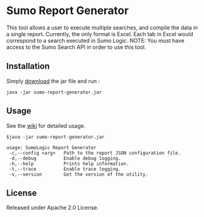 # Sumo Report Generator
This tool allows a user to execute multiple searches, and compile the data in a single report.  Currently, the only format is Excel.  Each tab in Excel would correspond to a search executed in Sumo Logic. NOTE: You must have access to the Sumo Search API in order to use this tool.

## Installation
Simply [download](https://github.com/SumoLogic/sumo-report-generator/releases) the jar file and run :
```
java -jar sumo-report-generator.jar
```

## Usage
See the [wiki](https://github.com/SumoLogic/sumo-report-generator/wiki) for detailed usage.
```
$java -jar sumo-report-generator.jar

usage: SumoLogic Report Generator
 -c,--config <arg>   Path to the report JSON configuration file.
 -d,--debug          Enable debug logging.
 -h,--help           Prints help information.
 -t,--trace          Enable trace logging.
 -v,--version        Get the version of the utility.
```


## License
Released under Apache 2.0 License.
